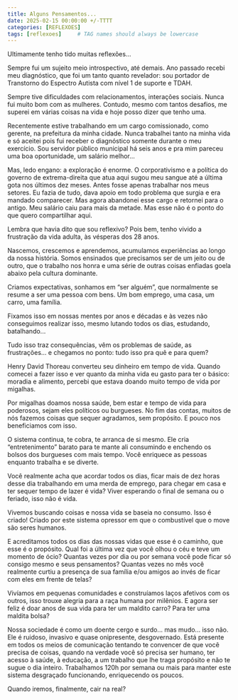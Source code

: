 ```yaml
---
title: Alguns Pensamentos...
date: 2025-02-15 00:00:00 +/-TTTT
categories: [REFLEXOES]
tags: [reflexoes]     # TAG names should always be lowercase
---
```




Ultimamente tenho tido muitas reflexões...

Sempre fui um sujeito meio introspectivo, até demais. Ano passado recebi meu diagnóstico, que foi um tanto quanto revelador: sou portador de Transtorno do Espectro Autista com nível 1 de suporte e TDAH.

Sempre tive dificuldades com relacionamentos, interações sociais. Nunca fui muito bom com as mulheres. Contudo, mesmo com tantos desafios, me superei em várias coisas na vida e hoje posso dizer que tenho uma.

Recentemente estive trabalhando em um cargo comissionado, como gerente, na prefeitura da minha cidade. Nunca trabalhei tanto na minha vida e só aceitei pois fui receber o diagnóstico somente durante o meu exercício. Sou servidor público municipal há seis anos e pra mim pareceu uma boa oportunidade, um salário melhor...

Mas, ledo engano: a exploração é enorme. O corporativismo e a política do governo de extrema-direita que atua aqui sugou meu sangue até a última gota nos últimos dez meses. Antes fosse apenas trabalhar nos meus setores. Eu fazia de tudo, dava apoio em todo problema que surgia e era mandado comparecer. Mas agora abandonei esse cargo e retornei para o antigo. Meu salário caiu para mais da metade. Mas esse não é o ponto do que quero compartilhar aqui.

Lembra que havia dito que sou reflexivo? Pois bem, tenho vivido a frustração da vida adulta, às vésperas dos 28 anos.

Nascemos, crescemos e aprendemos, acumulamos experiências ao longo da nossa história. Somos ensinados que precisamos ser de um jeito ou de outro, que o trabalho nos honra e uma série de outras coisas enfiadas goela abaixo pela cultura dominante.

Criamos expectativas, sonhamos em “ser alguém”, que normalmente se resume a ser uma pessoa com bens. Um bom emprego, uma casa, um carro, uma família.

Fixamos isso em nossas mentes por anos e décadas e às vezes não conseguimos realizar isso, mesmo lutando todos os dias, estudando, batalhando...

Tudo isso traz consequências, vêm os problemas de saúde, as frustrações... e chegamos no ponto: tudo isso pra quê e para quem?

Henry David Thoreau converteu seu dinheiro em tempo de vida. Quando comecei a fazer isso e ver quanto da minha vida eu gasto para ter o básico: moradia e alimento, percebi que estava doando muito tempo de vida por migalhas.

Por migalhas doamos nossa saúde, bem estar e tempo de vida para poderosos, sejam eles políticos ou burgueses. No fim das contas, muitos de nós fazemos coisas que sequer agradamos, sem propósito. E pouco nos beneficiamos com isso.

O sistema continua, te cobra, te arranca de si mesmo. Ele cria “entretenimento” barato para te mante ali consumindo e enchendo os bolsos dos burgueses com mais tempo. Você enriquece as pessoas enquanto trabalha e se diverte.

Você realmente acha que acordar todos os dias, ficar mais de dez horas desse dia trabalhando em uma merda de emprego, para chegar em casa e ter sequer tempo de lazer é vida? Viver esperando o final de semana ou o feriado, isso não é vida.

Vivemos buscando coisas e nossa vida se baseia no consumo. Isso é criado! Criado por este sistema opressor em que o combustível que o move são seres humanos.

E acreditamos todos os dias das nossas vidas que esse é o caminho, que esse é o propósito. Qual foi a última vez que você olhou o céu e teve um momento de ócio? Quantas vezes por dia ou por semana vocẽ pode ficar só consigo mesmo e seus pensamentos? Quantas vezes no mês você realmente curtiu a presença de sua família e/ou amigos ao invés de ficar com eles em frente de telas?

Vivíamos em pequenas comunidades e construíamos laços afetivos com os outros, isso trouxe alegria para a raça humana por milênios. E agora ser feliz é doar anos de sua vida para ter um maldito carro? Para ter uma maldita bolsa?

Nossa sociedade é como um doente cergo e surdo... mas mudo... isso não. Ele é ruidoso, invasivo e quase onipresente, desgovernado. Está presente em todos os meios de comunicação tentando te convencer de que você precisa de coisas, quando na verdade você só precisa ser humano, ter acesso à saúde, à educação, a um trabalho que lhe traga propósito e não te sugue o dia inteiro. Trabalhamos 120h por semana ou mais para manter este sistema desgraçado funcionando, enriquecendo os poucos.

Quando iremos, finalmente, cair na real?